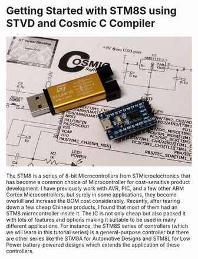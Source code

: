 # Getting Started with STM8S using STVD and Cosmic C Compiler

<img src="https://github.com/Circuit-Digest/STM8S103F3P6_Cosmic_C_Tutorial/blob/master/IMAGES/Getting%20Started%20with%20STM8S.jpg" alt="image1" title="image1">

The STM8 is a series of 8-bit Microcontrollers from STMicroelectronics that has become a common choice of Microcontroller for cost-sensitive product development. I have previously work with AVR, PIC, and a few other ARM Cortex Microcontrollers, but surely in some applications, they become overkill and increase the BOM cost considerably. Recently, after tearing down a few cheap Chinese products, I found that most of them had an STM8 microcontroller inside it. The IC is not only cheap but also packed it with lots of features and options making it suitable to be used in many different applications. For instance, the STM8S series of controllers (which we will learn in this tutorial series) is a general-purpose controller but there are other series like the STM8A for Automotive Designs and STM8L for Low Power battery-powered designs which extends the application of these controllers.
